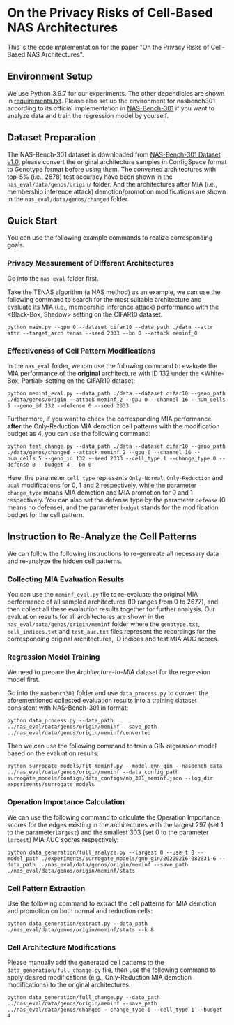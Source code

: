 # On the Privacy Risks of Cell-Based NAS Architectures

This is the code implementation for the paper "On the Privacy Risks of Cell-Based NAS Architectures".

## Environment Setup

We use Python 3.9.7 for our experiments. The other dependicies are shown in [requirements.txt](./requirements.txt). Please also set up the environment for nasbench301 according to its official implementation in [NAS-Bench-301](https://github.com/automl/nasbench301) if you want to analyze data and train the regression model by yourself.

## Dataset Preparation

The NAS-Bench-301 dataset is downloaded from [NAS-Bench-301 Dataset v1.0](https://figshare.com/articles/dataset/NAS-Bench-301_Dataset_v1_0/13246952), please convert the original architecture samples in ConfigSpace format to Genotype format before using them. The converted architectures with top-5% (i.e., 2678) test accuracy have been shown in the `nas_eval/data/genos/origin/` folder. And the architectures after MIA (i.e., membership inference attack) demotion/promotion modifications are shown in the `nas_eval/data/genos/changed` folder.

## Quick Start

You can use the following example commands to realize corresponding goals. 

### Privacy Measurement of Different Architectures
Go into the `nas_eval` folder first.

Take the TENAS algorithm (a NAS method) as an example, we can use the following command to search for the most suitable architecture and evaluate its MIA (i.e., membership inference attack) performance with the \<Black-Box, Shadow\> setting on the CIFAR10 dataset.

```Shell
python main.py --gpu 0 --dataset cifar10 --data_path ./data --attr attr --target_arch tenas --seed 2333 --bn 0 --attack meminf_0
```

### Effectiveness of Cell Pattern Modifications
In the `nas_eval` folder, we can use the following command to evaluate the MIA performance of the **original** architecture with ID 132 under the \<White-Box, Partial\> setting on the CIFAR10 dataset:

```Shell
python meminf_eval.py --data_path ./data --dataset cifar10 --geno_path ./data/genos/origin --attack meminf_2 --gpu 0 --channel 16 --num_cells 5 --geno_id 132 --defense 0 --seed 2333
```
Furthermore, if you want to check the corresponding MIA performance **after** the Only-Reduction MIA demotion cell patterns with the modification budget as 4, you can use the following command:

```Shell
python test_change.py --data_path ./data --dataset cifar10 --geno_path ./data/genos/changed --attack meminf_2 --gpu 0 --channel 16 --num_cells 5 --geno_id 132 --seed 2333 --cell_type 1 --change_type 0 --defense 0 --budget 4 --bn 0
```

Here, the parameter `cell_type` represents `Only-Normal`, `Only-Reduction` and `Dual` modifications for 0, 1 and 2 respectively, while the parameter `change_type` means MIA demotion and MIA promotion for 0 and 1 respectively. You can also set the defense type by the parameter `defense` (0 means no defense), and the parameter `budget` stands for the modification budget for the cell pattern.


## Instruction to Re-Analyze the Cell Patterns

We can follow the following instructions to re-genreate all necessary data and re-analyze the hidden cell patterns.

### Collecting MIA Evaluation Results

You can use the `meminf_eval.py` file to re-evaluate the original MIA performance of all sampled architectures (ID ranges from 0 to 2677), and then collect all these evalaution results together for further analysis. Our evaluation results for all architectures are shown in the `nas_eval/data/genos/origin/meminf` folder where the `genotype.txt`, `cell_indices.txt` and `test_auc.txt` files represent the recordings for the corresponding original architectures, ID indices and test MIA AUC scores.

### Regression Model Training

We need to prepare the *Architecture-to-MIA* dataset for the regression model first. 

Go into the `nasbench301` folder and use `data_process.py` to  convert the aforementioned collected evaluation results into a training dataset consistent with NAS-Bench-301 in format:

```Shell
python data_process.py --data_path ../nas_eval/data/genos/origin/meminf --save_path ../nas_eval/data/genos/origin/meminf/converted
```

Then we can use the following command to train a GIN regression model based on the evaluation results:

```
python surrogate_models/fit_meminf.py --model gnn_gin --nasbench_data ../nas_eval/data/genos/origin/meminf --data_config_path surrogate_models/configs/data_configs/nb_301_meminf.json --log_dir experiments/surrogate_models 
```

### Operation Importance Calculation

We can use the following command to calculate the Operation Importance scores for the edges existing in the architectures with the largest 297 (set 1 to the parameter`largest`) and the smallest 303 (set 0 to the parameter `largest`) MIA AUC socres respectively:

```Shell
python data_generation/full_analyze.py --largest 0 --use_t 0 --model_path ./experiments/surrogate_models/gnn_gin/20220216-082831-6 --data_path ../nas_eval/data/genos/origin/meminf --save_path ./nas_eval/data/genos/origin/meminf/stats
```

### Cell Pattern Extraction

Use the following command to extract the cell patterns for MIA demotion and promotion on both normal and reduction cells:

```Shell
python data_generation/extract.py --data_path ./nas_eval/data/genos/origin/meminf/stats --k 8
```

### Cell Architecture Modifications

Please manually add the generated cell patterns to the `data_generation/full_change.py` file, then use the following command to apply desired modifications (e.g., Only-Reduction MIA demotion modifications) to the original architectures:

```
python data_generation/full_change.py --data_path ../nas_eval/data/genos/origin/meminf --save_path ../nas_eval/data/genos/changed --change_type 0 --cell_type 1 --budget 4
```

